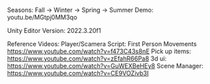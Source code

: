 Seasons: Fall -> Winter -> Spring -> Summer
Demo: youtu.be/MGtpj0MM3qo 

Unity Editor Version: 2022.3.20f1

Reference Videos:
Player/Scamera Script: First Person Movements https://www.youtube.com/watch?v=f473C43s8nE
Pick up items: https://www.youtube.com/watch?v=zEfahR66Pa8
3d ui: https://www.youtube.com/watch?v=GuWEXBeHEy8
Scene Manager: https://www.youtube.com/watch?v=CE9VOZivb3I


